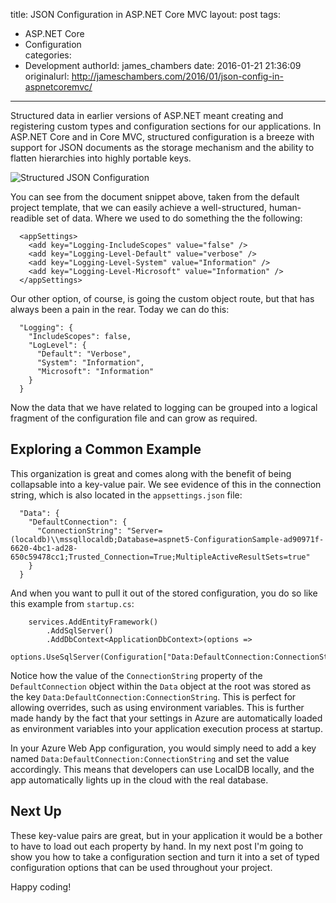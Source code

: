 title: JSON Configuration in ASP.NET Core MVC
layout: post
tags:
  - ASP.NET Core
  - Configuration  
categories:
  - Development
authorId: james_chambers
date: 2016-01-21 21:36:09
originalurl: http://jameschambers.com/2016/01/json-config-in-aspnetcoremvc/
---

Structured data in earlier versions of ASP.NET meant creating and registering custom types and configuration sections for our applications. In ASP.NET Core and in Core MVC, structured configuration is a breeze with support for JSON documents as the storage mechanism and the ability to flatten hierarchies into highly portable keys.

![Structured JSON Configuration](https://jcblogimages.blob.core.windows.net:443/img/2016/01/json-structured-data.png)

<!-- more -->

You can see from the document snippet above, taken from the default project template, that we can easily achieve a well-structured, human-readible set of data.  Where we used to do something the the following:

````
  <appSettings>
    <add key="Logging-IncludeScopes" value="false" />
    <add key="Logging-Level-Default" value="verbose" />
    <add key="Logging-Level-System" value="Information" />
    <add key="Logging-Level-Microsoft" value="Information" />
  </appSettings>
````

Our other option, of course, is going the custom object route, but that has always been a pain in the rear. Today we can do this:

````
  "Logging": {
    "IncludeScopes": false,
    "LogLevel": {
      "Default": "Verbose",
      "System": "Information",
      "Microsoft": "Information"
    }
  }
````

Now the data that we have related to logging can be grouped into a logical fragment of the configuration file and can grow as required. 

## Exploring a Common Example

This organization is great and comes along with the benefit of being collapsable into a key-value pair.  We see evidence of this in the connection string, which is also located in the `appsettings.json` file:

````
  "Data": {
    "DefaultConnection": {
      "ConnectionString": "Server=(localdb)\\mssqllocaldb;Database=aspnet5-ConfigurationSample-ad90971f-6620-4bc1-ad28-650c59478cc1;Trusted_Connection=True;MultipleActiveResultSets=true"
    }
  }
````

And when you want to pull it out of the stored configuration, you do so like this example from `startup.cs`:

````
    services.AddEntityFramework()
        .AddSqlServer()
        .AddDbContext<ApplicationDbContext>(options =>
            options.UseSqlServer(Configuration["Data:DefaultConnection:ConnectionString"]));

````

Notice how the value of the `ConnectionString` property of the `DefaultConnection` object within the `Data` object at the root was stored as the key `Data:DefaultConnection:ConnectionString`. This is perfect for allowing overrides, such as using environment variables. This is further made handy by the fact that your settings in Azure are automatically loaded as environment variables into your application execution process at startup.

In your Azure Web App configuration, you would simply need to add a key named `Data:DefaultConnection:ConnectionString` and set the value accordingly. This means that developers can use LocalDB locally, and the app automatically lights up in the cloud with the real database.

## Next Up

These key-value pairs are great, but in your application it would be a bother to have to load out each property by hand. In my next post I'm going to show you how to take a configuration section and turn it into a set of typed configuration options that can be used throughout your project. 

Happy coding!
